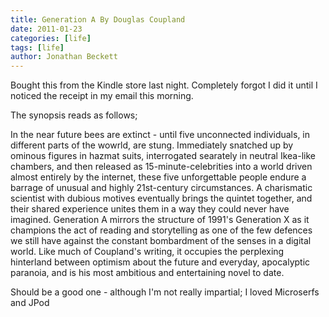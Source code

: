 ```yaml
---
title: Generation A By Douglas Coupland
date: 2011-01-23
categories: [life]
tags: [life]
author: Jonathan Beckett
---
```


Bought this from the Kindle store last night. Completely forgot I did it until I noticed the receipt in my email this morning.

The synopsis reads as follows;

In the near future bees are extinct - until five unconnected individuals, in different parts of the wowrld, are stung. Immediately snatched up by ominous figures in hazmat suits, interrogated searately in neutral Ikea-like chambers, and then released as 15-minute-celebrities into a world driven almost entirely by the internet, these five unforgettable people endure a barrage of unusual and highly 21st-century circumstances. A charismatic scientist with dubious motives eventually brings the quintet together, and their shared experience unites them in a way they could never have imagined. Generation A mirrors the structure of 1991's Generation X as it champions the act of reading and storytelling as one of the few defences we still have against the constant bombardment of the senses in a digital world. Like much of Coupland's writing, it occupies the perplexing hinterland between optimism about the future and everyday, apocalyptic paranoia, and is his most ambitious and entertaining novel to date.

Should be a good one - although I'm not really impartial; I loved Microserfs and JPod
